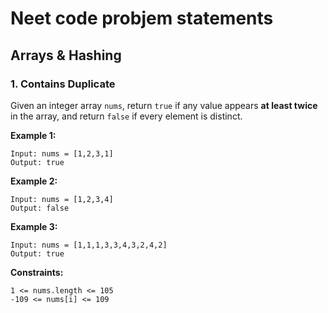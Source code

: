 

# Neet code probjem statements

## Arrays & Hashing

### 1. Contains Duplicate
Given an integer array `nums`, return `true` if any value appears **at least twice** in the array, and return `false` if every element is distinct.

 

**Example 1:**
```
Input: nums = [1,2,3,1]
Output: true
```

**Example 2:**

```
Input: nums = [1,2,3,4]
Output: false
```

**Example 3:**
```
Input: nums = [1,1,1,3,3,4,3,2,4,2]
Output: true
```

**Constraints:**
```
1 <= nums.length <= 105
-109 <= nums[i] <= 109
```